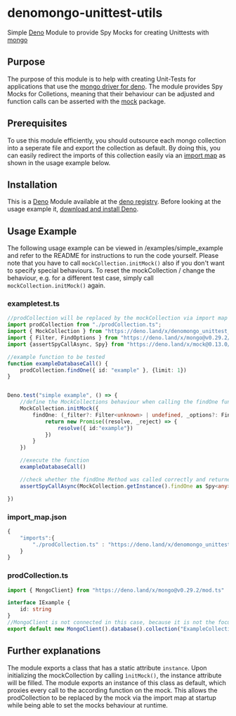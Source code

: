 # denomongo-unittest-utils
Simple [Deno](https://deno.land) Module to provide Spy Mocks for creating Unittests with [mongo](https://deno.land/x/mongo)

## Purpose
The purpose of this module is to help with creating Unit-Tests for applications that use the [mongo driver for deno](https://deno.land/x/mongo). The module provides Spy Mocks for Colletions, meaning that their behaviour can be adjusted and function calls can be asserted with the [mock](https://deno.land/x/mock) package.

## Prerequisites
To use this module efficiently, you should outsource each mongo collection into a seperate file and export the collection as default. By doing this, you can easily redirect the imports of this collection easily via an [import map](https://deno.land/manual/linking_to_external_code/import_maps) as shown in the usage example below.

## Installation
This is a [Deno](https://deno.land) Module available at the [deno registry](https://deno.land/x/denomongo-unittest-utils). 
Before looking at the usage example it, [download and install Deno](https://deno.land/#installation).

## Usage Example
The following usage example can be viewed in /examples/simple_example and refer to the README for instructions to run the code yourself.
Please note that you have to call `mockCollection.initMock()` also if you don't want to specify special behaviours.
To reset the mockCollection / change the behaviour, e.g. for a different test case, simply call `mockCollection.initMock()` again.

### exampletest.ts
```ts
//prodCollection will be replaced by the mockCollection via import map
import prodCollection from "./prodCollection.ts";
import { MockCollection } from "https://deno.land/x/denomongo_unittest_utils@VERSION/mod.ts"
import { Filter, FindOptions } from "https://deno.land/x/mongo@v0.29.2/mod.ts"
import {assertSpyCallAsync, Spy} from "https://deno.land/x/mock@0.13.0/mod.ts"

//example function to be tested
function exampleDatabaseCall() {
    prodCollection.findOne({ id: "example" }, {limit: 1})
}


Deno.test("simple example", () => {
    //define the MockCollections behaviour when calling the findOne function
    MockCollection.initMock({
        findOne: (_filter?: Filter<unknown> | undefined, _options?: FindOptions | undefined): Promise<unknown> => {
            return new Promise((resolve, _reject) => {
                resolve({ id:"example"})
            })
        }
    })

    //execute the function
    exampleDatabaseCall()

    //check whether the findOne Method was called correctly and returned the correct values
    assertSpyCallAsync(MockCollection.getInstance().findOne as Spy<any>, 0, {args: [{id: "example"}, {limit: 1}], returned: {id: "example"}})

})
```
### import_map.json
```ts
{
    "imports":{
        "./prodCollection.ts" : "https://deno.land/x/denomongo_unittest_utils@VERSION/mod.ts"
    }
}
```

### prodCollection.ts
```ts
import { MongoClient} from "https://deno.land/x/mongo@v0.29.2/mod.ts"

interface IExample {
    id: string
}
//MongoClient is not connected in this case, because it is not the focus of this example
export default new MongoClient().database().collection("ExampleCollection")
```
## Further explanations
The module exports a class that has a static attribute `instance`. Upon initializing the mockCollection by calling `ìnitMock()`, the instance attribute will be filled.
The module exports an instance of this class as default, which proxies every call to the according function on the mock. This allows the prodCollection to be replaced by the mock via the import map at startup while being able to set the mocks behaviour at runtime.
